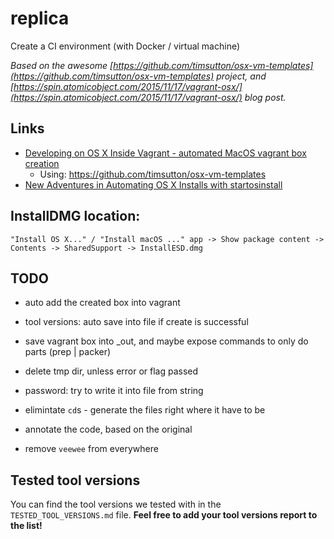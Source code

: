 # replica

Create a CI environment (with Docker / virtual machine)

_Based on the awesome [https://github.com/timsutton/osx-vm-templates](https://github.com/timsutton/osx-vm-templates) project,
and [https://spin.atomicobject.com/2015/11/17/vagrant-osx/](https://spin.atomicobject.com/2015/11/17/vagrant-osx/) blog post._


## Links

* [Developing on OS X Inside Vagrant - automated MacOS vagrant box creation](https://spin.atomicobject.com/2015/11/17/vagrant-osx/)
    * Using: https://github.com/timsutton/osx-vm-templates
* [New Adventures in Automating OS X Installs with startosinstall](https://macops.ca/new-adventures-in-automating-os-x-installs-with-startosinstall)

## InstallDMG location:

```
"Install OS X..." / "Install macOS ..." app -> Show package content -> Contents -> SharedSupport -> InstallESD.dmg
```


## TODO

- auto add the created box into vagrant
- tool versions: auto save into file if create is successful
- save vagrant box into _out, and maybe expose commands to only do parts (prep | packer)
- delete tmp dir, unless error or flag passed
- password: try to write it into file from string

- elimintate `cd`s - generate the files right where it have to be
- annotate the code, based on the original
- remove `veewee` from everywhere


## Tested tool versions

You can find the tool versions we tested with in the `TESTED_TOOL_VERSIONS.md`
file. __Feel free to add your tool versions report to the list!__
